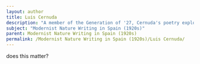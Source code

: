 ```yaml
---
layout: author
title: Luis Cernuda
description: "A member of the Generation of '27, Cernuda's poetry explores themes of desire and dislocation, with nature often serving as a backdrop to his reflections on identity and belonging."
subject: "Modernist Nature Writing in Spain (1920s)"
parent: Modernist Nature Writing in Spain (1920s)
permalink: /Modernist Nature Writing in Spain (1920s)/Luis Cernuda/
---
```


does this matter?

